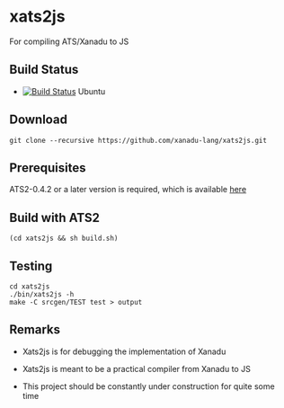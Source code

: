 # xats2js

For compiling ATS/Xanadu to JS

## Build Status

* [![Build Status](https://travis-ci.org/xanadu-lang/xats2js.svg?branch=master)](https://travis-ci.org/xanadu-lang/xats2js) Ubuntu

## Download

```
git clone --recursive https://github.com/xanadu-lang/xats2js.git
```

## Prerequisites

ATS2-0.4.2 or a later version is required,
which is available [here](http://www.ats-lang.org/Downloads.html)

## Build with ATS2

```
(cd xats2js && sh build.sh)
```

## Testing

```
cd xats2js
./bin/xats2js -h
make -C srcgen/TEST test > output
```

## Remarks

- Xats2js is for debugging the implementation of Xanadu

- Xats2js is meant to be a practical compiler from Xanadu to JS

- This project should be constantly under construction for quite some time
